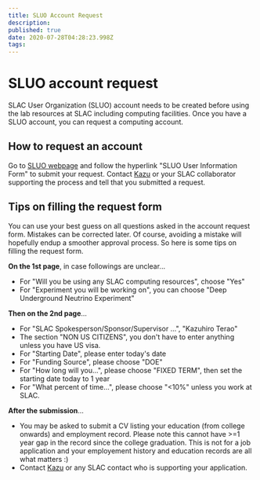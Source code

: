 ```yaml
---
title: SLUO Account Request 
description: 
published: true
date: 2020-07-28T04:28:23.998Z
tags: 
---
```


# SLUO account request
SLAC User Organization (SLUO) account needs to be created before using the lab resources at SLAC including computing facilities. Once you have a SLUO account, you can request a computing account.

## How to request an account
Go to [SLUO webpage](https://www-group.slac.stanford.edu/sluo/) and follow the hyperlink "SLUO User Information Form" to submit your request. Contact [Kazu](mailto:kterao@slac.stanford.edu) or your SLAC collaborator supporting the process and tell that you submitted a request.

## Tips on filling the request form
You can use your best guess on all questions asked in the account request form. Mistakes can be corrected later. Of course, avoiding a mistake will hopefully endup a smoother approval process. So here is some tips on filling the request form.

**On the 1st page**, in case followings are unclear...
*  For "Will you be using any SLAC computing resources", choose "Yes"
*  For "Experiment you will be working on", you can choose "Deep Underground Neutrino Experiment"

**Then on the 2nd page**...
*  For "SLAC Spokesperson/Sponsor/Supervisor ...", "Kazuhiro Terao"
*  The section "NON US CITIZENS", you don't have to enter anything unless you have US visa. 
*  For "Starting Date", please enter today's date
*  For "Funding Source", please choose "DOE"
*  For "How long will you...", please choose "FIXED TERM", then set the starting date today to 1 year
*  For "What percent of time...", please choose "<10%" unless you work at SLAC.

**After the submission**...
*  You may be asked to submit a CV listing your education (from college onwards) and employment record. Please note this cannot have >=1 year gap in the record since the college graduation. This is not for a job application and your employement history and education records are all what matters :)
* Contact [Kazu](mailto:kterao@slac.stanford.edu) or any SLAC contact who is supporting your application.